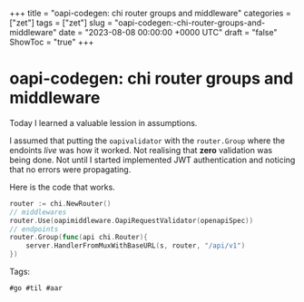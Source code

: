 +++
title = "oapi-codegen: chi router groups and middleware"
categories = ["zet"]
tags = ["zet"]
slug = "oapi-codegen:-chi-router-groups-and-middleware"
date = "2023-08-08 00:00:00 +0000 UTC"
draft = "false"
ShowToc = "true"
+++

# oapi-codegen: chi router groups and middleware

Today I learned a valuable lession in assumptions.

I assumed that putting the `oapivalidator` with the `router.Group` where the endoints *live* was
how it worked. Not realising that **zero** validation was being done. Not until I started implemented
JWT authentication and noticing that no errors were propagating.

Here is the code that works.

```go
router := chi.NewRouter()
// middlewares
router.Use(oapimiddleware.OapiRequestValidator(openapiSpec))
// endpoints
router.Group(func(api chi.Router){
    server.HandlerFromMuxWithBaseURL(s, router, "/api/v1")
})
```

Tags:

    #go #til #aar
